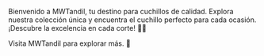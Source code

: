 Bienvenido a MWTandil, tu destino para cuchillos de calidad. Explora nuestra colección única y encuentra el cuchillo perfecto para cada ocasión. ¡Descubre la excelencia en cada corte! 🌟🔪

Visita MWTandil para explorar más. 🚀

